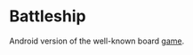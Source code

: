 # Battleship

Android version of the well-known board [game](https://en.wikipedia.org/wiki/Battleship_(game)).
